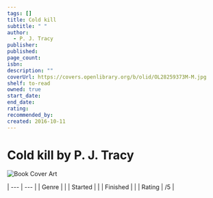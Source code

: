 ```yaml
---
tags: []
title: Cold kill
subtitle: " "
author:
  - P. J. Tracy
publisher: 
published: 
page_count: 
isbn: 
description: ""
coverUrl: https://covers.openlibrary.org/b/olid/OL28259373M-M.jpg
shelf: to-read
owned: true
start_date: 
end_date: 
rating: 
recommended_by: 
created: 2016-10-11
---
```


# Cold kill by P. J. Tracy

![Book Cover Art](https://covers.openlibrary.org/b/olid/OL28259373M-M.jpg)


| --- | --- |
| Genre |  |
| Started |  |
| Finished |  |
| Rating | /5 |


